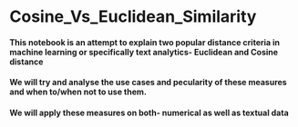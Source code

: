 # Cosine_Vs_Euclidean_Similarity
#### This notebook is an attempt to explain two popular distance criteria in machine learning or specifically text analytics- Euclidean and Cosine distance
#### We will try and analyse the use cases and pecularity of these measures and when to/when not to use them. 
#### We will apply these measures on both- numerical as well as textual data
